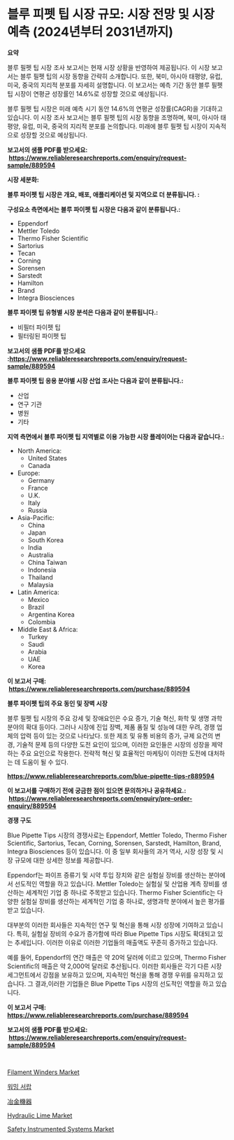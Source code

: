 <p><h1>블루 피펫 팁 시장 규모: 시장 전망 및 시장 예측 (2024년부터 2031년까지)</h1></p><p><strong>요약</strong></p>
<p><p>블루 필펫 팁 시장 조사 보고서는 현재 시장 상황을 반영하여 제공됩니다. 이 시장 보고서는 블루 필펫 팁의 시장 동향을 간략히 소개합니다. 또한, 북미, 아시아 태평양, 유럽, 미국, 중국의 지리적 분포를 자세히 설명합니다. 이 보고서는 예측 기간 동안 블루 필펫 팁 시장이 연평균 성장률인 14.6%로 성장할 것으로 예상됩니다.</p><p>블루 필펫 팁 시장은 미래 예측 시기 동안 14.6%의 연평균 성장률(CAGR)을 기대하고 있습니다. 이 시장 조사 보고서는 블루 필펫 팁의 시장 동향을 조명하며, 북미, 아시아 태평양, 유럽, 미국, 중국의 지리적 분포를 논의합니다. 미래에 블루 필펫 팁 시장이 지속적으로 성장할 것으로 예상됩니다.</p></p>
<p><strong>보고서의 샘플 PDF를 받으세요: &nbsp;<a href="https://www.reliableresearchreports.com/enquiry/request-sample/889594">https://www.reliableresearchreports.com/enquiry/request-sample/889594</a></strong></p>
<p><strong>시장 세분화:</strong></p>
<p><strong> 블루 파이펫 팁 시장은 개요, 배포, 애플리케이션 및 지역으로 더 분류됩니다. :</strong></p>
<p><strong>구성요소 측면에서는 블루 파이펫 팁 시장은 다음과 같이 분류됩니다.:</strong></p>
<p><ul><li>Eppendorf</li><li>Mettler Toledo</li><li>Thermo Fisher Scientific</li><li>Sartorius</li><li>Tecan</li><li>Corning</li><li>Sorensen</li><li>Sarstedt</li><li>Hamilton</li><li>Brand</li><li>Integra Biosciences</li></ul></p>
<p><strong> 블루 파이펫 팁 유형별 시장 분석은 다음과 같이 분류됩니다.:</strong></p>
<p><ul><li>비필터 파이펫 팁</li><li>필터링된 파이펫 팁</li></ul></p>
<p><strong>보고서의 샘플 PDF를 받으세요 :<a href="https://www.reliableresearchreports.com/enquiry/request-sample/889594">https://www.reliableresearchreports.com/enquiry/request-sample/889594</a></strong></p>
<p><strong> 블루 파이펫 팁 응용 분야별 시장 산업 조사는 다음과 같이 분류됩니다.:</strong></p>
<p><ul><li>산업</li><li>연구 기관</li><li>병원</li><li>기타</li></ul></p>
<p><strong>지역 측면에서 블루 파이펫 팁 지역별로 이용 가능한 시장 플레이어는 다음과 같습니다.:</strong></p>
<p><ul>
    <li>
        North America:
        <ul>
            <li>United States</li>
            <li>Canada</li>
        </ul>
    </li>
    <li>
        Europe:
        <ul>
            <li>Germany</li>
            <li>France</li>
            <li>U.K.</li>
            <li>Italy</li>
            <li>Russia</li>
        </ul>
    </li>
    <li>
        Asia-Pacific:
        <ul>
            <li>China</li>
            <li>Japan</li>
            <li>South Korea</li>
            <li>India</li>
            <li>Australia</li>
            <li>China Taiwan</li>
            <li>Indonesia</li>
            <li>Thailand</li>
            <li>Malaysia</li>
        </ul>
    </li>
    <li>
        Latin America:
        <ul>
            <li>Mexico</li>
            <li>Brazil</li>
            <li>Argentina Korea</li>
            <li>Colombia</li>
        </ul>
    </li>
    <li>
        Middle East & Africa:
        <ul>
            <li>Turkey</li>
            <li>Saudi</li>
            <li>Arabia</li>
            <li>UAE</li>
            <li>Korea</li>
        </ul>
    </li>
    </ul></p>
<p><strong>이 보고서 구매: &nbsp;<a href="https://www.reliableresearchreports.com/purchase/889594">https://www.reliableresearchreports.com/purchase/889594</a></strong></p>
<p><strong>블루 파이펫 팁의 주요 동인 및 장벽 시장</strong></p>
<p><p>블루 필펫 팁 시장의 주요 강세 및 장애요인은 수요 증가, 기술 혁신, 화학 및 생명 과학 분야의 확대 등이다. 그러나 시장에 진입 장벽, 제품 품질 및 성능에 대한 우려, 경쟁 업체의 압력 등이 있는 것으로 나타났다. 또한 제조 및 유통 비용의 증가, 규제 요건의 변경, 기술적 문제 등의 다양한 도전 요인이 있으며, 이러한 요인들은 시장의 성장을 제약하는 주요 요인으로 작용한다. 전략적 혁신 및 효율적인 마케팅이 이러한 도전에 대처하는 데 도움이 될 수 있다.</p></p>
<p><strong><a href="https://www.reliableresearchreports.com/blue-pipette-tips-r889594">https://www.reliableresearchreports.com/blue-pipette-tips-r889594</a></strong></p>
<p><strong>이 보고서를 구매하기 전에 궁금한 점이 있으면 문의하거나 공유하세요.: &nbsp;<a href="https://www.reliableresearchreports.com/enquiry/pre-order-enquiry/889594">https://www.reliableresearchreports.com/enquiry/pre-order-enquiry/889594</a></strong></p>
<p><strong>경쟁 구도</strong></p>
<p><p>Blue Pipette Tips 시장의 경쟁사로는 Eppendorf, Mettler Toledo, Thermo Fisher Scientific, Sartorius, Tecan, Corning, Sorensen, Sarstedt, Hamilton, Brand, Integra Biosciences 등이 있습니다. 이 중 일부 회사들의 과거 역사, 시장 성장 및 시장 규모에 대한 상세한 정보를 제공합니다.</p><p>Eppendorf는 파이프 증류기 및 시약 투입 장치와 같은 실험실 장비를 생산하는 분야에서 선도적인 역할을 하고 있습니다. Mettler Toledo는 실험실 및 산업용 계측 장비를 생산하는 세계적인 기업 중 하나로 주목받고 있습니다. Thermo Fisher Scientific는 다양한 실험실 장비를 생산하는 세계적인 기업 중 하나로, 생명과학 분야에서 높은 평가를 받고 있습니다.</p><p>대부분의 이러한 회사들은 지속적인 연구 및 혁신을 통해 시장 성장에 기여하고 있습니다. 특히, 실험실 장비의 수요가 증가함에 따라 Blue Pipette Tips 시장도 확대되고 있는 추세입니다. 이러한 이유로 이러한 기업들의 매출액도 꾸준히 증가하고 있습니다.</p><p>예를 들어, Eppendorf의 연간 매출은 약 20억 달러에 이르고 있으며, Thermo Fisher Scientific의 매출은 약 2,000억 달러로 추산됩니다. 이러한 회사들은 각기 다른 시장 세그먼트에서 강점을 보유하고 있으며, 지속적인 혁신을 통해 경쟁 우위를 유지하고 있습니다. 그 결과,이러한 기업들은 Blue Pipette Tips 시장의 선도적인 역할을 하고 있습니다.</p></p>
<p><strong>이 보고서 구매: &nbsp; <a href="https://www.reliableresearchreports.com/purchase/889594">https://www.reliableresearchreports.com/purchase/889594</a></strong></p>
<p><strong>보고서의 샘플 PDF를 받으세요: &nbsp;<a href="https://www.reliableresearchreports.com/enquiry/request-sample/889594">https://www.reliableresearchreports.com/enquiry/request-sample/889594</a></strong><strong></strong></p>
<p>&nbsp;</p>
<p><p><a href="https://github.com/luckyshygirl/Market-Research-Report-List-4/blob/main/filament-winders-market.md">Filament Winders Market</a></p><p><a href="https://medium.com/@stanleylyittle554467/%EC%98%A8%EC%88%98-%EB%B3%B4%EC%98%A8%EC%9E%A5%EC%B9%98-%EC%8B%9C%EC%9E%A5-%EC%8B%9C%EC%9E%A5-%EC%A0%90%EC%9C%A0%EC%9C%A8-%EC%8B%9C%EC%9E%A5-%EB%8F%99%ED%96%A5-%EB%B0%8F-%EB%AF%B8%EB%9E%98-%EC%84%B1%EC%9E%A5-%ED%83%90%EC%83%89-ed251710e373">워밍 서랍</a></p><p><a href="https://github.com/SantosDicki04/Market-Research-Report-List-1/blob/main/175741529725.md">冶金機器</a></p><p><a href="https://issuu.com/reportprime-2/docs/hydraulic-lime-market-size-2030.pptx">Hydraulic Lime Market</a></p><p><a href="https://silk-columnist-571.notion.site/Safety-Instrumented-Systems-Market-Outlook-Industry-Overview-and-Forecast-2024-to-2031-07ab6632469e4b59ac7da72d8f164469">Safety Instrumented Systems Market</a></p></p>